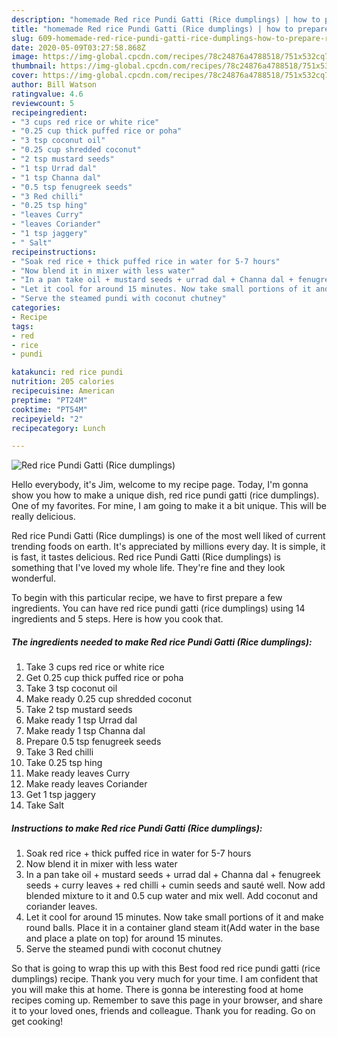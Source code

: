 ```yaml
---
description: "homemade Red rice Pundi Gatti (Rice dumplings) | how to prepare Red rice Pundi Gatti (Rice dumplings)"
title: "homemade Red rice Pundi Gatti (Rice dumplings) | how to prepare Red rice Pundi Gatti (Rice dumplings)"
slug: 609-homemade-red-rice-pundi-gatti-rice-dumplings-how-to-prepare-red-rice-pundi-gatti-rice-dumplings
date: 2020-05-09T03:27:58.868Z
image: https://img-global.cpcdn.com/recipes/78c24876a4788518/751x532cq70/red-rice-pundi-gatti-rice-dumplings-recipe-main-photo.jpg
thumbnail: https://img-global.cpcdn.com/recipes/78c24876a4788518/751x532cq70/red-rice-pundi-gatti-rice-dumplings-recipe-main-photo.jpg
cover: https://img-global.cpcdn.com/recipes/78c24876a4788518/751x532cq70/red-rice-pundi-gatti-rice-dumplings-recipe-main-photo.jpg
author: Bill Watson
ratingvalue: 4.6
reviewcount: 5
recipeingredient:
- "3 cups red rice or white rice"
- "0.25 cup thick puffed rice or poha"
- "3 tsp coconut oil"
- "0.25 cup shredded coconut"
- "2 tsp mustard seeds"
- "1 tsp Urrad dal"
- "1 tsp Channa dal"
- "0.5 tsp fenugreek seeds"
- "3 Red chilli"
- "0.25 tsp hing"
- "leaves Curry"
- "leaves Coriander"
- "1 tsp jaggery"
- " Salt"
recipeinstructions:
- "Soak red rice + thick puffed rice in water for 5-7 hours"
- "Now blend it in mixer with less water"
- "In a pan take oil + mustard seeds + urrad dal + Channa dal + fenugreek seeds + curry leaves + red chilli + cumin seeds and sauté well. Now add blended mixture to it and 0.5 cup water and mix well. Add coconut and coriander leaves."
- "Let it cool for around 15 minutes. Now take small portions of it and make round balls. Place it in a container gland steam it(Add water in the base and place a plate on top) for around 15 minutes."
- "Serve the steamed pundi with coconut chutney"
categories:
- Recipe
tags:
- red
- rice
- pundi

katakunci: red rice pundi 
nutrition: 205 calories
recipecuisine: American
preptime: "PT24M"
cooktime: "PT54M"
recipeyield: "2"
recipecategory: Lunch

---
```



![Red rice Pundi Gatti (Rice dumplings)](https://img-global.cpcdn.com/recipes/78c24876a4788518/751x532cq70/red-rice-pundi-gatti-rice-dumplings-recipe-main-photo.jpg)

Hello everybody, it's Jim, welcome to my recipe page. Today, I'm gonna show you how to make a unique dish, red rice pundi gatti (rice dumplings). One of my favorites. For mine, I am going to make it a bit unique. This will be really delicious.

Red rice Pundi Gatti (Rice dumplings) is one of the most well liked of current trending foods on earth. It's appreciated by millions every day. It is simple, it is fast, it tastes delicious. Red rice Pundi Gatti (Rice dumplings) is something that I've loved my whole life. They're fine and they look wonderful.




To begin with this particular recipe, we have to first prepare a few ingredients. You can have red rice pundi gatti (rice dumplings) using 14 ingredients and 5 steps. Here is how you cook that.

<!--inarticleads1-->

##### The ingredients needed to make Red rice Pundi Gatti (Rice dumplings):

1. Take 3 cups red rice or white rice
1. Get 0.25 cup thick puffed rice or poha
1. Take 3 tsp coconut oil
1. Make ready 0.25 cup shredded coconut
1. Take 2 tsp mustard seeds
1. Make ready 1 tsp Urrad dal
1. Make ready 1 tsp Channa dal
1. Prepare 0.5 tsp fenugreek seeds
1. Take 3 Red chilli
1. Take 0.25 tsp hing
1. Make ready leaves Curry
1. Make ready leaves Coriander
1. Get 1 tsp jaggery
1. Take  Salt




<!--inarticleads2-->

##### Instructions to make Red rice Pundi Gatti (Rice dumplings):

1. Soak red rice + thick puffed rice in water for 5-7 hours
1. Now blend it in mixer with less water
1. In a pan take oil + mustard seeds + urrad dal + Channa dal + fenugreek seeds + curry leaves + red chilli + cumin seeds and sauté well. Now add blended mixture to it and 0.5 cup water and mix well. Add coconut and coriander leaves.
1. Let it cool for around 15 minutes. Now take small portions of it and make round balls. Place it in a container gland steam it(Add water in the base and place a plate on top) for around 15 minutes.
1. Serve the steamed pundi with coconut chutney




So that is going to wrap this up with this Best food red rice pundi gatti (rice dumplings) recipe. Thank you very much for your time. I am confident that you will make this at home. There is gonna be interesting food at home recipes coming up. Remember to save this page in your browser, and share it to your loved ones, friends and colleague. Thank you for reading. Go on get cooking!
